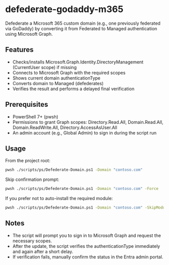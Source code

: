 # defederate-godaddy-m365

Defederate a Microsoft 365 custom domain (e.g., one previously federated via GoDaddy) by converting it from Federated to Managed authentication using Microsoft Graph.

## Features
- Checks/installs Microsoft.Graph.Identity.DirectoryManagement (CurrentUser scope) if missing
- Connects to Microsoft Graph with the required scopes
- Shows current domain authenticationType
- Converts domain to Managed (defederates)
- Verifies the result and performs a delayed final verification

## Prerequisites
- PowerShell 7+ (pwsh)
- Permissions to grant Graph scopes: Directory.Read.All, Domain.Read.All, Domain.ReadWrite.All, Directory.AccessAsUser.All
- An admin account (e.g., Global Admin) to sign in during the script run

## Usage
From the project root:

```bash
pwsh ./scripts/ps/Defederate-Domain.ps1 -Domain "contoso.com"
```

Skip confirmation prompt:

```bash
pwsh ./scripts/ps/Defederate-Domain.ps1 -Domain "contoso.com" -Force
```

If you prefer not to auto-install the required module:

```bash
pwsh ./scripts/ps/Defederate-Domain.ps1 -Domain "contoso.com" -SkipModuleInstall
```

## Notes
- The script will prompt you to sign in to Microsoft Graph and request the necessary scopes.
- After the update, the script verifies the authenticationType immediately and again after a short delay.
- If verification fails, manually confirm the status in the Entra admin portal.
